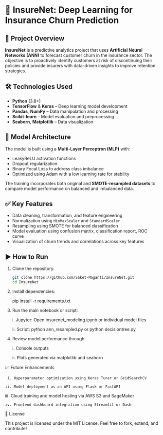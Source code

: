 # 🚀 InsureNet: Deep Learning for Insurance Churn Prediction

## 📌 Project Overview
**InsureNet** is a predictive analytics project that uses **Artificial Neural Networks (ANN)** to forecast customer churn in the insurance sector. The objective is to proactively identify customers at risk of discontinuing their policies and provide insurers with data-driven insights to improve retention strategies.

## 🛠️ Technologies Used
- **Python** (3.8+)
- **TensorFlow** & **Keras** – Deep learning model development
- **Pandas**, **NumPy** – Data manipulation and processing
- **Scikit-learn** – Model evaluation and preprocessing
- **Seaborn**, **Matplotlib** – Data visualization

## 🧠 Model Architecture
The model is built using a **Multi-Layer Perceptron (MLP)** with:
- LeakyReLU activation functions
- Dropout regularization
- Binary Focal Loss to address class imbalance
- Optimized using Adam with a low learning rate for stability

The training incorporates both original and **SMOTE-resampled datasets** to compare model performance on balanced and imbalanced data.

## ✅ Key Features
- Data cleaning, transformation, and feature engineering
- Normalization using `MinMaxScaler` and `StandardScaler`
- Resampling using SMOTE for balanced classification
- Model evaluation using confusion matrix, classification report, ROC curve
- Visualization of churn trends and correlations across key features

## ▶️ How to Run

1. Clone the repository:
   ```bash
   git clone https://github.com/Saket-Maganti/InsureNet.git
   cd InsureNet

 2. Install dependencies:

    pip install -r requirements.txt

 3. Run the main notebook or script:

     i. Jupyter: Open insurenet_modeling.ipynb or individual model files
    
    ii. Script: python ann_resampled.py or python decisiontree.py

 4. Review model performance through:

     i. Console outputs
    
    ii. Plots generated via matplotlib and seaborn

📈 Future Enhancements

     i. Hyperparameter optimization using Keras Tuner or GridSearchCV
 
    ii. Model deployment as an API using Flask or FastAPI
 
   iii. Cloud training and model hosting via AWS S3 and SageMaker

    iv. Frontend dashboard integration using Streamlit or Dash

📝 License

This project is licensed under the MIT License. Feel free to fork, extend, and contribute!

